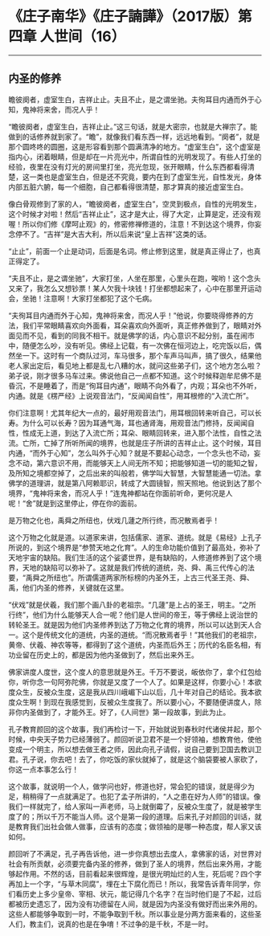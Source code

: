 # 《庄子南华》《庄子諵譁》（2017版）第四章 人世间（16）

------

## 内圣的修养

瞻彼阕者，虚室生白，吉祥止止。夫且不止，是之谓坐驰。夫徇耳目内通而外于心知，鬼神将来舍，而况人乎！

“瞻彼阕者，虚室生白，吉祥止止。”这三句话，就是大密宗，也就是大禅宗了。能做到的话修养就到家了。“瞻”，就像我们看东西一样，远远地看到。“阕者”，就是那个圆咚咚的圆圈，这是形容看到那个圆满清净的地方。“虚室生白”，这个虚室是指内心，闭着眼睛，但是却在一片亮光中，所谓自性的光明发现了。有些人打坐的经验，夜里在没有灯光的房间里打坐，亮光忽现，张开眼睛，什么东西都看得清楚，这一类也是虚室生白，但是还不究竟，要内在到了虚室生光，自性发光，身体内部五脏六腑，每一个细胞，自己都看得很清楚，那才算真的接近虚室生白。

像白骨观修到了家的人，“瞻彼阕者，虚室生白”，空灵到极点，自性的光明发生，这个时候才对啦！然后“吉祥止止”，这才是大止，得了大定，止算是定，还没有观喔！所以你们修《摩呵止观》的，修密修禅修道的，注意！不到达这个境界，你妄念停不了。“吉祥”是大吉大利，所以后来说“皇上吉祥”这类的话。

“止止”，前面一个止是动词，后面是名词。修止修到这里，就是真正得止了，也真正得定了。

“夫且不止，是之谓坐驰”，大家打坐，人坐在那里，心里头在跑，唉哟！这个念头又来了，我怎么又想钞票！某人欠我十块钱！打坐都想起来了，心中在那里开运动会，坐驰！注意啊！大家打坐都犯了这个乇病。

“夫徇耳目内通而外于心知，鬼神将来舍，而况人乎！”他说，你要晓得修养的方法，我们平常眼睛喜欢向外面看，耳朵喜欢向外面听，真正修养做到了，眼睛对外面见而不见，看到的同我不相干。就是佛学的话，内心意识不起分别，虽在闹市中，随便怎么吵，没有听见。佛经上记载，有一次佛在恒河边上，吃完饭以后，偶然坐一下。这时有一个商队过河，车马很多，那个车声马叫声，搞了很久，结果他老人家出定后，看见地上都是乱七八糟的水，就问这些弟子们，这个地方怎么啦？弟子说，刚才很多马车过来。佛说他自己一点都不知道。这个时候释迦牟尼佛不是昏沉，不是睡着了，而是“徇耳目内通”，眼睛不向外看了，内观；耳朵也不外听，内通。就是《楞严经》上说观音法门，“反闻闻自性”，用耳根修的“入流亡所”。

你们注意啊！尤其年纪大一点的，最好用观音法门，用耳根回转来听自己，可以长寿。为什么可以长寿？因为耳通气海，耳也通肾海，用观音法门修持，反闻闻自性，性成无上道，到达了入流亡所；耳朵、眼睛回转来，进入那个法性，自性之法流。亡所，亡掉了所听所闻的境界，也就是庄子所讲的吉祥止止。这个时候，耳目内通，“而外于心知”，怎么叫外于心知？就是不要起心动念，一个念头也不动，妄念不动，第六意识不用，而能够天上人间无所不知；把能够知道一切的能知之智，及所知之境都空掉了，之后出来的叫般若，佛学叫大智慧，大智慧能通一切法。拿佛学的道理讲，就是第八阿赖耶识，转成了大圆镜智，照天照地。他说到达了那个境界，“鬼神将来舍，而况人乎！”连鬼神都站在你面前听命，更何况是人呢！“舍”就是到这里停止，停在你的面前。

是万物之化也，禹舜之所纽也，伏戏几蘧之所行终，而况散焉者乎！

这个万物之化就是道。以道家来讲，包括儒家、道家、道统。就是《易经》上孔子所说的，到这个境界是“参赞天地之化育”。人的生命功能价值到了最高处，弥补了天地宇宙的缺陷。我们生活的这个娑婆世界，是有缺陷的，人修道修养到了这个境界，天地的缺陷可以弥补了。这就是我们传统的道统，尧、舜、禹三代传心的法要，“禹舜之所纽也”。所谓儒道两家所标榜的内圣外王，上古三代圣王尧、舜、禹，他们内圣的修养，关键就在这里。

“伏戏”就是伏羲，我们那个画八卦的老祖宗。“几蘧”是上占的圣王，明主。“之所行终”，他们为什么能够天人合一呢？他们是人世间的帝王，等于佛经上说治世的转轮圣王。就是因为他们内圣修养到达了万物之化育的境界，所以可以达到天人合一。这个是传统文化的道统，内圣的道统。“而况散焉者乎！”其他我们的老祖宗，黄帝、伏羲、神农等等，都得到了这个道统，内圣而后外王；历代的名臣名相，有功业留在历史上的，都是因为他内圣做到了，然后出来外王。

佛家讲度人度世，这个度人的意思就是外王。千万不要说，皈依你了，拿个红包给你，听你念一句阿弥陀佛，你就是又度了一个人了。如果是这样，你要小心！本欲度众生，反被众生度，这是我从四川峨嵋下山以后，几十年对自己的结论。我本欲度众生啊！到现在我感觉到，反被众生度我了。所以要小心，不要随便讲度人，除非你内圣做到了，才能外王。好了，《人间世》第一段故事，到此为止。

孔子教育颜回的这个故事，我们再检讨一下，开始就说到春秋时代诸侯并起，那个时候，中央天子势力已经薄弱了。颜回听说卫君不是一个好领袖，想教育他，使他变成一个明主，所以想去做王者之师，因此向孔子请假，说自己要到卫国去教训卫君。孔子说，你去吧！去了，你吃饭的家伙就掉了，就是这个脑袋要被人家砍了，你这一点本事怎么行！

这个故事，就说明一个人，做学问也好，修道也好，常会犯的错误，就是得少为足，稍稍得了一点就满足了。也犯了孟子所讲的，“人之患在好为人师”的错误。像我们一样就完了，给人家叫一声老师，马上就倒霉了，反被众生度了，就是被学生度了的；所以千万不能当人师。这个是第一段的道理。后来孔子对颜回的训话，就是教育我们出社会做人做事，应该有的态度；做领袖的是哪一种态度，帮人家又该如何。

颜回听了不满足，孔子再告诉他，进一步你真想出去度人，拿佛家的话，对世界对社会有所贡献，必须要完备内圣的修养，做到了圣人的境界，然后出来外用，才能够起作用。不然的话，目前看起来很辉煌，是很光明灿烂的人生，死后呢？四个字再加上一个字，“与草木同腐”，埋在土下腐化而已！所以，我常告诉青年同学，你们看历史上多少皇帝、宰相、状元，能记得几个名字？在当时他们是了不起，过后都被历史遗忘了，因为没有功德留在人间，就是因为内圣没有做好而出来外用的。这些人都能够争取到一时，不能争取到千秋。所以事业是分两方面来看的，这些圣人们，教主们，说真的也是在争唷！不过争的是千秋，不是一时。